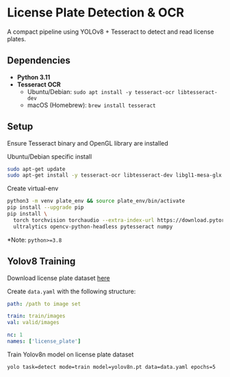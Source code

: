 # License Plate Detection & OCR

A compact pipeline using YOLOv8 + Tesseract to detect and read license plates.

## Dependencies

- **Python 3.11**  
- **Tesseract OCR**  
  - Ubuntu/Debian: `sudo apt install -y tesseract-ocr libtesseract-dev`  
  - macOS (Homebrew): `brew install tesseract`

## Setup

Ensure Tesseract binary and OpenGL library are installed

Ubuntu/Debian specific install
```bash
sudo apt-get update
sudo apt-get install -y tesseract-ocr libtesseract-dev libgl1-mesa-glx libglib2.0-0
```
Create virtual-env
```bash
python3 -m venv plate_env && source plate_env/bin/activate
pip install --upgrade pip
pip install \
  torch torchvision torchaudio --extra-index-url https://download.pytorch.org/whl/cpu \
  ultralytics opencv-python-headless pytesseract numpy
```
*Note: `python>=3.8`

## Yolov8 Training

Download license plate dataset [here](https://universe.roboflow.com/augmented-startups/vehicle-registration-plates-trudk/dataset/2/download)

Create `data.yaml` with the following structure:
```yaml
path: /path to image set

train: train/images
val: valid/images

nc: 1
names: ['license_plate']
```

Train Yolov8n model on license plate dataset
```
yolo task=detect mode=train model=yolov8n.pt data=data.yaml epochs=5
```
